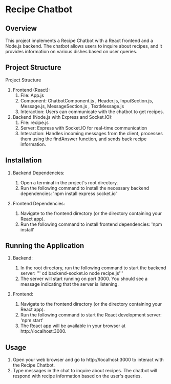 # Recipe Chatbot


## Overview
This project implements a Recipe Chatbot with a React frontend and a Node.js backend. 
The chatbot allows users to inquire about recipes, and it provides information on various dishes based on user queries.

## Project Structure
Project Structure

1. Frontend (React):
   1. File: App.js
   2. Component: ChatbotComponent.js , Header.js, InputSection.js, Message.js, MessageSection.js , TextMessage.js
   3. Interaction: Users can communicate with the chatbot to get recipes.
2. Backend (Node.js with Express and Socket.IO):
   1. File: recipe.js
   2. Server: Express with Socket.IO for real-time communication
   3. Interaction: Handles incoming messages from the client, processes them using the findAnswer function, and sends back recipe information.

## Installation

1. Backend Dependencies:
   1. Open a terminal in the project's root directory.
   2. Run the following command to install the necessary backend dependencies:
   'npm install express socket.io'

2. Frontend Dependencies:
   1. Navigate to the frontend directory (or the directory containing your React app).
   2. Run the following command to install frontend dependencies:
   'npm install'

## Running the Application

1. Backend:
   1. In the root directory, run the following command to start the backend server:
   ''' cd backend-socket.io
       node recipe.js'''
   1. The server will start running on port 3000. You should see a message indicating that the server is listening.

3. Frontend:
   1. Navigate to the frontend directory (or the directory containing your React app).
   2. Run the following command to start the React development server:
   'npm start'
   3. The React app will be available in your browser at http://localhost:3000.

## Usage

1. Open your web browser and go to http://localhost:3000 to interact with the Recipe Chatbot.
2. Type messages in the chat to inquire about recipes. The chatbot will respond with recipe information based on the user's queries.

